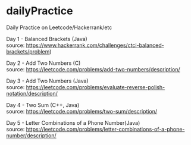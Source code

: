 # dailyPractice  
Daily Practice on Leetcode/Hackerrank/etc  

Day 1 - Balanced Brackets (Java)  
source: https://www.hackerrank.com/challenges/ctci-balanced-brackets/problem)  

Day 2 - Add Two Numbers (C)  
source: https://leetcode.com/problems/add-two-numbers/description/  

Day 3 - Add Two Numbers (Java)  
source: https://leetcode.com/problems/evaluate-reverse-polish-notation/description/  

Day 4 - Two Sum (C++, Java)  
source: https://leetcode.com/problems/two-sum/description/  

Day 5 - Letter Combinations of a Phone Number(Java)  
source: https://leetcode.com/problems/letter-combinations-of-a-phone-number/description/  
